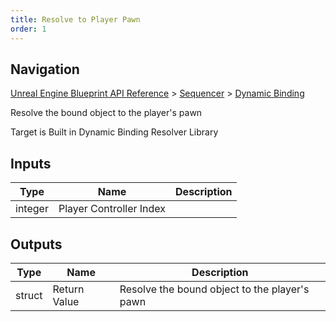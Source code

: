 ```yaml
---
title: Resolve to Player Pawn
order: 1
---
```

## Navigation

[Unreal Engine Blueprint API Reference](https://dev.epicgames.com/documentation/en-us/unreal-engine/BlueprintAPI) > [Sequencer](https://dev.epicgames.com/documentation/en-us/unreal-engine/BlueprintAPI/Sequencer) > [Dynamic Binding](https://dev.epicgames.com/documentation/en-us/unreal-engine/BlueprintAPI/Sequencer/DynamicBinding)

Resolve the bound object to the player's pawn

Target is Built in Dynamic Binding Resolver Library

## Inputs

| Type | Name | Description |
| --- | --- | --- |
| integer | Player Controller Index |  |

## Outputs

| Type | Name | Description |
| --- | --- | --- |
| struct | Return Value | Resolve the bound object to the player's pawn |

